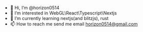- 👋 Hi, I’m @horizon0514
- 👀 I’m interested in WebGL\React\Typescript\Nextjs
- 🌱 I’m currently learning nextjs(and blitzjs), rust  
- 📫 How to reach me  send me email horizon0514@gmail.com

<!---
horizon0514/horizon0514 is a ✨ special ✨ repository because its `README.md` (this file) appears on your GitHub profile.
You can click the Preview link to take a look at your changes.
--->
